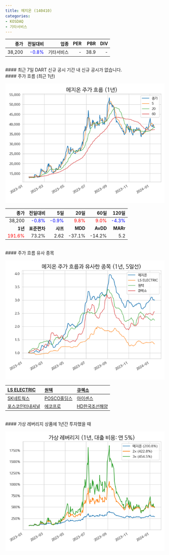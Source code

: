 ```yaml
---
title: 메지온 (140410)
categories:
- KOSDAQ
- 기타서비스
---
```


|**종가**|**전일대비**|**업종**|**PER**|**PBR**|**DIV**|
|-------:|-----------:|-------:|------:|------:|------:|
|38,200|<span style="color: blue">-0.8%</span>|기타서비스|-|38.9|-|

<!-- more -->

<br>
#### 최근 7일 DART 신규 공시<a id="dart"></a>
기간 내 신규 공시가 없습니다.

<br>
#### 주가 흐름 (최근 1년)<a id="price"></a>

![140410](/assets/images/stock/140410.png)

|**종가**|**전일대비**|**5일**|**20일**|**60일**|**120일**|
|-------:|-----------:|------:|-------:|-------:|--------:|
| 38,200 | <span style="color: blue">-0.8%</span> | <span style="color: blue">-0.9%</span> | <span style="color: red">9.8%</span> | <span style="color: red">9.0%</span> | <span style="color: blue">-4.3%</span> |
|**1년**|**표준편차**|**샤프**|**MDD**|**AvDD**|**MARr**|
| <span style="color: red">191.6%</span> | 73.2% | 2.62 | -37.1% | -14.2% | 5.2 |

<br>
#### 주가 흐름 유사 종목<a id="corr"></a>

![140410](/assets/images/stock/140410_corr.png)

| [LS ELECTRIC](/010120/) | [원텍](/336570/) | [큐렉소](/060280/) |
|:---------------------------------------|:---------------------------------------|:---------------------------------------|
| [SK네트웍스](/001740/) | [POSCO홀딩스](/005490/) | [아이센스](/099190/) |
| [포스코인터내셔널](/047050/) | [에코프로](/086520/) | [HD한국조선해양](/009540/) |

<br>
#### 가상 레버리지 상품에 1년간 투자했을 때<a id="2x"></a>

![140410](/assets/images/stock/140410_2x.png)

[^corr]: 상관계수를 이용하여 분석하였습니다.